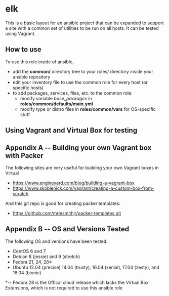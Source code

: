 # elk

This is a basic layout for an ansible project that can be expanded to support a site with a common set of utilities to be run on all hosts.  It can be tested using Vagrant.


## How to use

To use this role inside of ansible, 

* add the **common/** directory tree to your roles/ directory inside your ansible repository
* edit your inventory file to use the common role for every host (or specific hosts)
* to add packages, services, files, etc. to the common role:
  - modify variable *base_packages* in **roles/common/defaults/main.yml**
  - modify type or distro files in **roles/common/vars** for OS-specific stuff


## Using Vagrant and Virtual Box for testing



## Appendix A -- Building your own Vagrant box with Packer

The following sites are very useful for building your own Vagrant boxes in Virtual

- https://www.engineyard.com/blog/building-a-vagrant-box
- https://www.skoblenick.com/vagrant/creating-a-custom-box-from-scratch

And this git repo is good for creating packer templates:

* https://github.com/mrlesmithjr/packer-templates.git

## Appendix B -- OS and Versions Tested

The following OS and versions have been tested:

- CentOS 6 and 7
- Debian 8 (jessie) and 9 (stretch)
- Fedora 21, 24, 28*
- Ubuntu 12.04 (precise) 14.04 (trusty), 16.04 (xenial), 17.04 (zesty), and 18.04 (bionic)



*-- Fedora 28 is the Offical cloud release which lacks the Virtual Box Extensions, which is not required to use this ansible role
